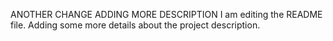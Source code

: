 ANOTHER CHANGE 
ADDING MORE DESCRIPTION
I am editing the README file. Adding some more details about the project description.
